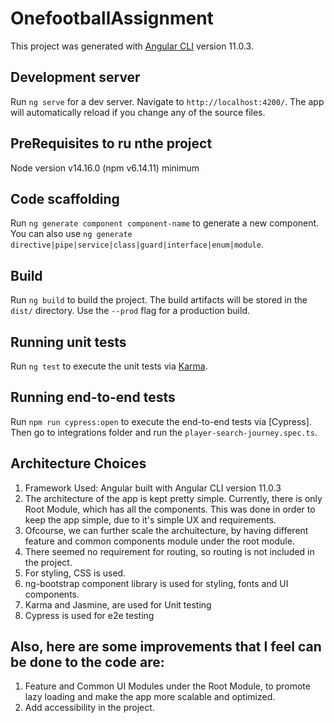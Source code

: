# OnefootballAssignment

This project was generated with [Angular CLI](https://github.com/angular/angular-cli) version 11.0.3.

## Development server

Run `ng serve` for a dev server. Navigate to `http://localhost:4200/`. The app will automatically reload if you change any of the source files.

## PreRequisites to ru nthe project

Node version v14.16.0 (npm v6.14.11) minimum

## Code scaffolding

Run `ng generate component component-name` to generate a new component. You can also use `ng generate directive|pipe|service|class|guard|interface|enum|module`.

## Build

Run `ng build` to build the project. The build artifacts will be stored in the `dist/` directory. Use the `--prod` flag for a production build.

## Running unit tests

Run `ng test` to execute the unit tests via [Karma](https://karma-runner.github.io).

## Running end-to-end tests

Run `npm run cypress:open` to execute the end-to-end tests via [Cypress]. Then go to integrations folder and run the `player-search-journey.spec.ts`.

## Architecture Choices

1. Framework Used: Angular built with Angular CLI version 11.0.3
2. The architecture of the app is kept pretty simple. Currently, there is only Root Module, which has all the components. This was done in order to keep the app simple, due to it's simple UX and requirements.
3. Ofcourse, we can further scale the archuitecture, by having different feature and common components module under the root module.
4. There seemed no requirement for routing, so routing is not included in the project.
5. For styling, CSS is used.
6. ng-bootstrap component library is used for styling, fonts and UI components.
7. Karma and Jasmine, are used for Unit testing
8. Cypress is used for e2e testing

## Also, here are some improvements that I feel can be done to the code are:

1. Feature and Common UI Modules under the Root Module,
    to promote lazy loading and make the app more scalable and optimized.
2. Add accessibility in the project.
